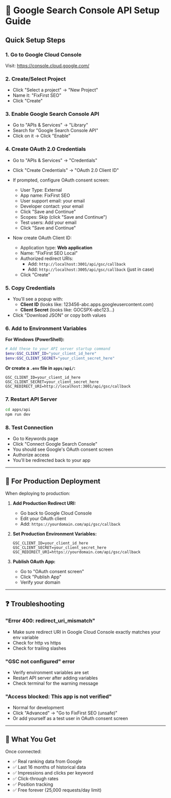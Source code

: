 # 🔑 Google Search Console API Setup Guide

## Quick Setup Steps

### 1. Go to Google Cloud Console
Visit: https://console.cloud.google.com/

### 2. Create/Select Project
- Click "Select a project" → "New Project"
- Name it: "FixFirst SEO"
- Click "Create"

### 3. Enable Google Search Console API
- Go to "APIs & Services" → "Library"
- Search for "Google Search Console API"
- Click on it → Click "Enable"

### 4. Create OAuth 2.0 Credentials
- Go to "APIs & Services" → "Credentials"
- Click "Create Credentials" → "OAuth 2.0 Client ID"
- If prompted, configure OAuth consent screen:
  - User Type: External
  - App name: FixFirst SEO
  - User support email: your email
  - Developer contact: your email
  - Click "Save and Continue"
  - Scopes: Skip (click "Save and Continue")
  - Test users: Add your email
  - Click "Save and Continue"

- Now create OAuth Client ID:
  - Application type: **Web application**
  - Name: "FixFirst SEO Local"
  - Authorized redirect URIs:
    - Add: `http://localhost:3001/api/gsc/callback`
    - Add: `http://localhost:3005/api/gsc/callback` (just in case)
  - Click "Create"

### 5. Copy Credentials
- You'll see a popup with:
  - **Client ID** (looks like: 123456-abc.apps.googleusercontent.com)
  - **Client Secret** (looks like: GOCSPX-abc123...)
- Click "Download JSON" or copy both values

### 6. Add to Environment Variables

**For Windows (PowerShell):**
```powershell
# Add these to your API server startup command
$env:GSC_CLIENT_ID="your_client_id_here"
$env:GSC_CLIENT_SECRET="your_client_secret_here"
```

**Or create a `.env` file in `apps/api/`:**
```env
GSC_CLIENT_ID=your_client_id_here
GSC_CLIENT_SECRET=your_client_secret_here
GSC_REDIRECT_URI=http://localhost:3001/api/gsc/callback
```

### 7. Restart API Server
```bash
cd apps/api
npm run dev
```

### 8. Test Connection
- Go to Keywords page
- Click "Connect Google Search Console"
- You should see Google's OAuth consent screen
- Authorize access
- You'll be redirected back to your app

---

## 🚀 For Production Deployment

When deploying to production:

1. **Add Production Redirect URI:**
   - Go back to Google Cloud Console
   - Edit your OAuth client
   - Add: `https://yourdomain.com/api/gsc/callback`

2. **Set Production Environment Variables:**
   ```env
   GSC_CLIENT_ID=your_client_id_here
   GSC_CLIENT_SECRET=your_client_secret_here
   GSC_REDIRECT_URI=https://yourdomain.com/api/gsc/callback
   ```

3. **Publish OAuth App:**
   - Go to "OAuth consent screen"
   - Click "Publish App"
   - Verify your domain

---

## ❓ Troubleshooting

### "Error 400: redirect_uri_mismatch"
- Make sure redirect URI in Google Cloud Console exactly matches your env variable
- Check for http vs https
- Check for trailing slashes

### "GSC not configured" error
- Verify environment variables are set
- Restart API server after adding variables
- Check terminal for the warning message

### "Access blocked: This app is not verified"
- Normal for development
- Click "Advanced" → "Go to FixFirst SEO (unsafe)"
- Or add yourself as a test user in OAuth consent screen

---

## 🎯 What You Get

Once connected:
- ✅ Real ranking data from Google
- ✅ Last 16 months of historical data
- ✅ Impressions and clicks per keyword
- ✅ Click-through rates
- ✅ Position tracking
- ✅ Free forever (25,000 requests/day limit)

